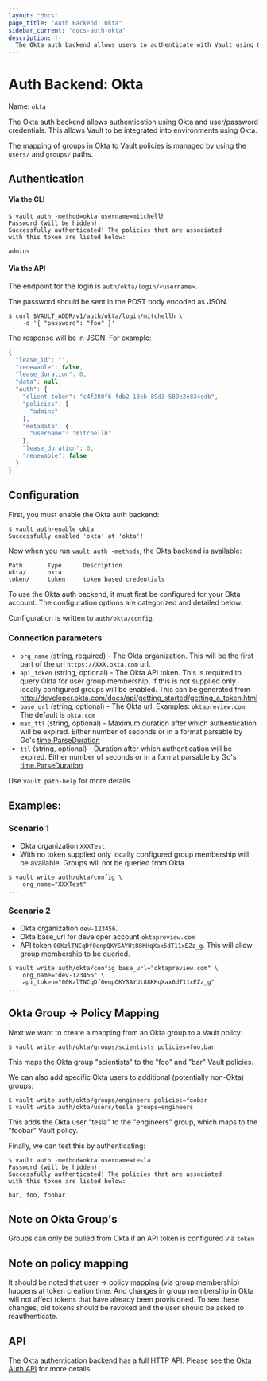 ```yaml
---
layout: "docs"
page_title: "Auth Backend: Okta"
sidebar_current: "docs-auth-okta"
description: |-
  The Okta auth backend allows users to authenticate with Vault using Okta credentials.
---
```


# Auth Backend: Okta

Name: `okta`

The Okta auth backend allows authentication using Okta
and user/password credentials. This allows Vault to be integrated
into environments using Okta.

The mapping of groups in Okta to Vault policies is managed by using the
`users/` and `groups/` paths.

## Authentication

#### Via the CLI

```
$ vault auth -method=okta username=mitchellh
Password (will be hidden):
Successfully authenticated! The policies that are associated
with this token are listed below:

admins
```

#### Via the API

The endpoint for the login is `auth/okta/login/<username>`.

The password should be sent in the POST body encoded as JSON.

```shell
$ curl $VAULT_ADDR/v1/auth/okta/login/mitchellh \
    -d '{ "password": "foo" }'
```

The response will be in JSON. For example:

```javascript
{
  "lease_id": "",
  "renewable": false,
  "lease_duration": 0,
  "data": null,
  "auth": {
    "client_token": "c4f280f6-fdb2-18eb-89d3-589e2e834cdb",
    "policies": [
      "admins"
    ],
    "metadata": {
      "username": "mitchellh"
    },
    "lease_duration": 0,
    "renewable": false
  }
}
```

## Configuration

First, you must enable the Okta auth backend:

```
$ vault auth-enable okta
Successfully enabled 'okta' at 'okta'!
```

Now when you run `vault auth -methods`, the Okta backend is available:

```
Path       Type      Description
okta/      okta
token/     token     token based credentials
```

To use the Okta auth backend, it must first be configured for your Okta account.
The configuration options are categorized and detailed below.

Configuration is written to `auth/okta/config`.

### Connection parameters

* `org_name` (string, required) - The Okta organization.  This will be the first part of the url `https://XXX.okta.com` url.
* `api_token` (string, optional) - The Okta API token.  This is required to query Okta for user group membership. If this is not supplied only locally configured groups will be enabled. This can be generated from http://developer.okta.com/docs/api/getting_started/getting_a_token.html
* `base_url` (string, optional) - The Okta url. Examples: `oktapreview.com`, The default is `okta.com`
* `max_ttl` (string, optional) - Maximum duration after which authentication will be expired.
 Either number of seconds or in a format parsable by Go's [time.ParseDuration](https://golang.org/pkg/time/#ParseDuration)
* `ttl` (string, optional) - Duration after which authentication will be expired.
 Either number of seconds or in a format parsable by Go's [time.ParseDuration](https://golang.org/pkg/time/#ParseDuration)

Use `vault path-help` for more details.

## Examples:

### Scenario 1

* Okta organization `XXXTest`.
* With no token supplied only locally configured group membership will be available.  Groups will not be queried from Okta.

```
$ vault write auth/okta/config \
    org_name="XXXTest"
...
```

### Scenario 2

* Okta organization `dev-123456`.
* Okta base_url for developer account `oktapreview.com`
* API token `00KzlTNCqDf0enpQKYSAYUt88KHqXax6dT11xEZz_g`. This will allow group membership to be queried.

```
$ vault write auth/okta/config base_url="oktapreview.com" \
    org_name="dev-123456" \
    api_token="00KzlTNCqDf0enpQKYSAYUt88KHqXax6dT11xEZz_g" 
...
```

## Okta Group -> Policy Mapping

Next we want to create a mapping from an Okta group to a Vault policy:

```
$ vault write auth/okta/groups/scientists policies=foo,bar
```

This maps the Okta group "scientists" to the "foo" and "bar" Vault policies.

We can also add specific Okta users to additional (potentially non-Okta) groups:

```
$ vault write auth/okta/groups/engineers policies=foobar
$ vault write auth/okta/users/tesla groups=engineers
```

This adds the Okta user "tesla" to the "engineers" group, which maps to
the "foobar" Vault policy.

Finally, we can test this by authenticating:

```
$ vault auth -method=okta username=tesla
Password (will be hidden):
Successfully authenticated! The policies that are associated
with this token are listed below:

bar, foo, foobar
```

## Note on Okta Group's

Groups can only be pulled from Okta if an API token is configured via `token`

## Note on policy mapping

It should be noted that user -> policy mapping (via group membership) happens at token creation time. And changes in group membership in Okta will not affect tokens that have already been provisioned. To see these changes, old tokens should be revoked and the user should be asked to reauthenticate.

## API

The Okta authentication backend has a full HTTP API. Please see the
[Okta Auth API](/api/auth/okta/index.html) for more
details.